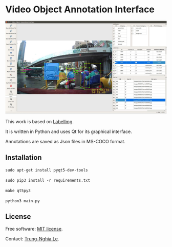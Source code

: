 Video Object Annotation Interface
==================================

![](GUI.jpg)

This work is based on [LabelImg](https://github.com/tzutalin/labelImg).

It is written in Python and uses Qt for its graphical interface.

Annotations are saved as Json files in MS-COCO format.

Installation
------------------

    sudo apt-get install pyqt5-dev-tools
    
    sudo pip3 install -r requirements.txt
    
    make qt5py3
    
    python3 main.py

License
------------------
Free software: [MIT license](https://github.com/ltnghia/Object_Annotation_Interface/blob/master/LICENSE).

Contact: [Trung-Nghia Le](https://sites.google.com/view/ltnghia).
